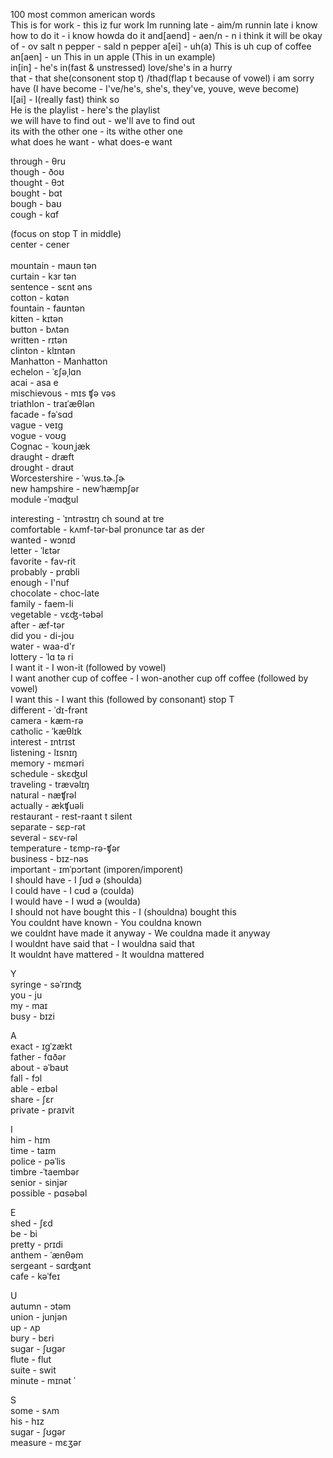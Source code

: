 100 most common american words<br>
This is for work - this iz fur work
Im running late - aim/m runnin late
i know how to do it - i know howda do it
and[aend] - aen/n - n i think it will be okay
of - ov
salt n pepper - sald n pepper
a[ei] - uh(a) This is uh cup of coffee<br>
an[aen] - un This in un apple (This in un example)<br>
in[in] - he's in(fast & unstressed) love/she's in a hurry<br>
that - that she(consonent stop t) /thad(flap t because of vowel) i am sorry<br>
have (I have become - I've/he's, she's, they've, youve, weve become)<br>
I[ai] - I(really fast) think so<br>
He is the playlist - here's the playlist<br>
we will have to find out - we'll ave to find out<br>
its with the other one - its withe other one<br>
what does he want - what does-e want<br>

through - θru <br>
though - ðoʊ <br>
thought - θɔt <br>
bought - bɑt <br>
bough - baʊ <br>
cough	- kɑf<br>

(focus on stop T in middle)<br>
center - cener<br><br>
mountain - maʊn tən<br>
curtain - kɜr tən<br>
sentence - sɛnt əns<br>
cotton - kɑtən <br>
fountain - faʊntən<br>
kitten -	kɪtən<br>
button -	bʌtən<br>
written -	rɪtən<br>
clinton -	klɪntən<br>
Manhatton -	Manhatton<br>
echelon - ˈɛʃəˌlɑn<br>
acai - asa e<br>
mischievous - mɪs ʧə vəs<br>
triathlon - traɪˈæθlən<br>
facade - fəˈsɑd<br>
vague - veɪg<br>
vogue	- voʊg<br>
Cognac - ˈkoʊnˌjæk<br>
draught -	dræft<br>
drought -	draʊt<br>
Worcestershire - ˈwʊs.tɚ.ʃɚ<br>
new hampshire	- newˈhæmpʃər<br>
module -ˈmɑʤul<br>




interesting -	ˈɪntrəstɪŋ ch sound at tre <br>
comfortable	- kʌmf-tər-bəl pronunce tar as der<br>
wanted - wɔnɪd<br>
letter - ˈlɛtər<br>
favorite - fav-rit<br>
probably - prɑbli<br>
enough - I'nuf<br>
chocolate - choc-late<br>
family - faem-li<br>
vegetable - vɛʤ-təbəl<br>
after	- æf-tər<br>
did you - di-jou<br>
water - waa-d'r<br>
lottery	- ˈlɑ tə ri<br>
I want it - I won-it (followed by vowel)<br>
I want another cup of coffee - I won-another cup off coffee (followed by vowel)<br>
I want this - I want this (followed by consonant) stop T<br>
different	- ˈdɪ-frənt<br>
camera - kæm-rə<br>
catholic - ˈkæθlɪk <br>
interest - ɪntrɪst<br>
listening - lɪsnɪŋ<br>
memory - mɛməri<br>
schedule - skɛʤʊl<br>
traveling - trævəlɪŋ<br>
natural	- næʧrəl<br>
actually - ækʧuəli<br>
restaurant - rest-raant t silent<br>
separate - sɛp-rət<br>
several	- sɛv-rəl<br>
temperature - tɛmp-rə-ʧər<br>
business - bɪz-nəs<br>
important -	ɪmˈpɔrtənt (imporen/imporent)<br>
I should have - I ʃʊd ə (shoulda)<br>
I could have - I cʊd ə (coulda)<br>
I would have - I wʊd ə (woulda)<br>
I should not have bought this - I (shouldna) bought this<br>
You couldnt have known - You couldna known<br>
we couldnt have made it anyway - We couldna made it anyway<br>
I wouldnt have said that - I wouldna said that<br>
It wouldnt have mattered - It wouldna mattered<br>

Y<br>
syringe - səˈrɪnʤ <br>
you - ju <br>
my - maɪ <br>
busy - bɪzi	<br>

A<br>
exact - ɪgˈzækt <br>
father - fɑðər <br>
about - əˈbaʊt <br>
fall - fɔl <br>
able - eɪbəl <br>
share - ʃɛr <br>
private	- praɪvit<br>

I<br>
him - hɪm <br>
time - taɪm <br>
police - pəˈlis <br>
timbre -ˈtaembər <br>
senior - sinjər <br>
possible - pɑsəbəl<br>

E<br>
shed - ʃɛd <br>
be - bi <br>
pretty - prɪdi <br>
anthem - ˈænθəm <br>
sergeant - sɑrʤənt <br>
cafe - kəˈfeɪ<br>

U<br>
autumn - ɔtəm <br>
union - junjən <br>
up - ʌp<br>
bury - bɛri <br>
sugar - ʃʊgər <br>
flute - flut <br>
suite - swit <br>
minute - mɪnət	ˈ<br>

S <br>
some - sʌm <br>
his - hɪz <br>
sugar - ʃʊgər<br>
measure - mɛʒər<br>

